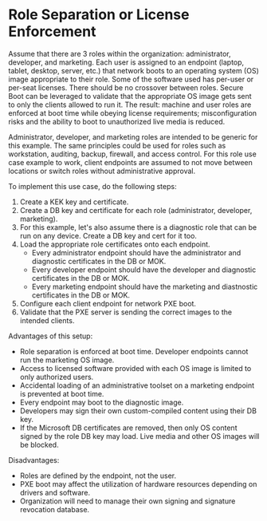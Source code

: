 # Role Separation or License Enforcement
Assume that there are 3 roles within the organization: administrator, developer, and marketing. Each user is assigned to an endpoint (laptop,
tablet, desktop, server, etc.) that network boots to an operating system (OS) image appropriate to their role. Some of the software used has
per-user or per-seat licenses. There should be no crossover between roles. Secure Boot can be leveraged to validate that the appropriate
OS image gets sent to only the clients allowed to run it. The result: machine and user roles are enforced at boot time while
obeying license requirements; misconfiguration risks and the ability to boot to unauthorized live media is reduced.

Administrator, developer, and marketing roles are intended to be generic for this example. The same principles could be used for roles
such as workstation, auditing, backup, firewall, and access control. For this role use case example to work, client endpoints are assumed
to not move between locations or switch roles without administrative approval.

To implement this use case, do the following steps:
1. Create a KEK key and certificate.
2. Create a DB key and certificate for each role (administrator, developer, marketing).
3. For this example, let's also assume there is a diagnostic role that can be run on any device. Create a DB key and cert for it too.
4. Load the appropriate role certificates onto each endpoint.
   - Every administrator endpoint should have the administrator and diagnostic certificates in the DB or MOK.
   - Every developer endpoint should have the developer and diagnostic certificates in the DB or MOK.
   - Every marketing endpoint should have the marketing and diastnostic certificates in the DB or MOK.
5. Configure each client endpoint for network PXE boot.
6. Validate that the PXE server is sending the correct images to the intended clients.

Advantages of this setup:
- Role separation is enforced at boot time. Developer endpoints cannot run the marketing OS image.
- Access to licensed software provided with each OS image is limited to only authorized users.
- Accidental loading of an administrative toolset on a marketing endpoint is prevented at boot time.
- Every endpoint may boot to the diagnostic image.
- Developers may sign their own custom-compiled content using their DB key.
- If the Microsoft DB certificates are removed, then only OS content signed by the role DB key may load. Live media and other OS images will be blocked.

Disadvantages:
- Roles are defined by the endpoint, not the user.
- PXE boot may affect the utilization of hardware resources depending on drivers and software.
- Organization will need to manage their own signing and signature revocation database.
